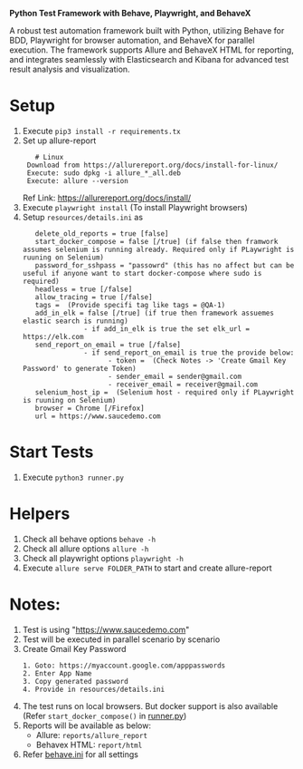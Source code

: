 
**Python Test Framework with Behave, Playwright, and BehaveX**

A robust test automation framework built with Python, utilizing Behave for BDD, Playwright for browser automation, and BehaveX for parallel execution. The framework supports Allure and BehaveX HTML for reporting, and integrates seamlessly with Elasticsearch and Kibana for advanced test result analysis and visualization.

# Setup
1. Execute `pip3 install -r requirements.tx`
2. Set up allure-report
   ```
      # Linux
    Download from https://allurereport.org/docs/install-for-linux/
    Execute: sudo dpkg -i allure_*_all.deb
    Execute: allure --version
   ```
   Ref Link: https://allurereport.org/docs/install/
3. Execute `playwright install` (To install Playwright browsers)
4. Setup `resources/details.ini` as
   ```
      delete_old_reports = true [false]
      start_docker_compose = false [/true] (if false then framwork assumes selenium is running already. Required only if PLaywright is ruuning on Selenium)
      password_for_sshpass = "passowrd" (this has no affect but can be useful if anyone want to start docker-compose where sudo is required)
      headless = true [/false]
      allow_tracing = true [/false]
      tags =  (Provide specifi tag like tags = @QA-1)
      add_in_elk = false [/true] (if true then framework assuemes elastic search is running)
                  - if add_in_elk is true the set elk_url = https://elk.com
      send_report_on_email = true [/false]
                  - if send_report_on_email is true the provide below:
                        - token =  (Check Notes -> 'Create Gmail Key Password' to generate Token)
                        - sender_email = sender@gmail.com
                        - receiver_email = receiver@gmail.com
      selenium_host_ip =  (Selenium host - required only if PLaywright is ruuning on Selenium)
      browser = Chrome [/Firefox]
      url = https://www.saucedemo.com      
   ```

# Start Tests
1. Execute `python3 runner.py`


# Helpers
1. Check all behave options `behave -h`
2. Check all allure options `allure -h`
3. Check all playwright options `playwright -h`
4. Execute `allure serve FOLDER_PATH` to start and create allure-report

# Notes:
1. Test is using "https://www.saucedemo.com"
2. Test will be executed in parallel scenario by scenario
3. Create Gmail Key Password
   ```
   1. Goto: https://myaccount.google.com/apppasswords
   2. Enter App Name
   3. Copy generated password
   4. Provide in resources/details.ini
   ```
4. The test runs on local browsers. But docker support is also available (Refer `start_docker_compose()` in [runner.py](runner.py))
5. Reports will be available as below:
     - Allure: `reports/allure_report`
     - Behavex HTML: `report/html`
6. Refer [behave.ini](behave.ini) for all settings

